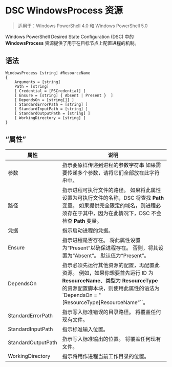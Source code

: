 # DSC WindowsProcess 资源

> 适用于：Windows PowerShell 4.0 和 Windows PowerShell 5.0

Windows PowerShell Desired State Configuration (DSC) 中的 **WindowsProcess** 资源提供了用于在目标节点上配置进程的机制。

## 语法

```
WindowsProcess [string] #ResourceName
{
    Arguments = [string]
    Path = [string]
    [ Credential = [PSCredential] ]
    [ Ensure = [string] { Absent | Present }  ]
    [ DependsOn = [string[]] ]
    [ StandardErrorPath = [string] ]
    [ StandardInputPath = [string] ]
    [ StandardOutputPath = [string] ]
    [ WorkingDirectory = [string] ]
}
```

## “属性”
|  属性  |  说明   | 
|---|---| 
| 参数| 指示要原样传递到进程的参数字符串 如果需要传递多个参数，请将它们全部放在此字符串中。| 
| 路径| 指示进程可执行文件的路径。 如果将此属性设置为可执行文件的名称，DSC 将查找 __Path__ 变量。 如果提供完全限定的域名，则进程必须存在于其中，因为在此情况下，DSC 不会检查 __Path__ 变量。| 
| 凭据| 指示启动进程的凭据。| 
| Ensure| 指示进程是否存在。 将此属性设置为“Present”以确保进程存在。 否则，将其设置为“Absent”。 默认值为“Present”。| 
| DependsOn | 指示必须先运行其他资源的配置，再配置此资源。 例如，如果你想要首先运行 ID 为 __ResourceName__、类型为 __ResourceType__ 的资源配置脚本块，则使用此属性的语法为 `DependsOn = "[ResourceType]ResourceName"``。| 
| StandardErrorPath| 指示写入标准错误的目录路径。 将覆盖任何现有文件。| 
| StandardInputPath| 指示标准输入位置。| 
| StandardOutputPath| 指示写入标准输出的位置。 将覆盖任何现有文件。| 
| WorkingDirectory| 指示将用作进程当前工作目录的位置。| 
<!--HONumber=Feb16_HO4-->
